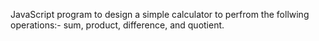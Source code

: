 JavaScript program to design a simple calculator to perfrom the follwing operations:- sum, product, difference, and quotient.
